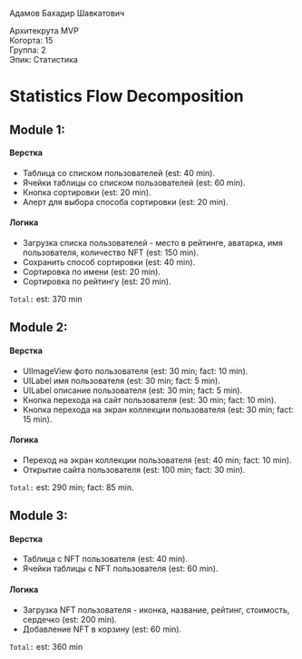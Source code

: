 Адамов Бахадир Шавкатович

Архитекрута MVP
<br /> Когорта: 15
<br /> Группа: 2
<br /> Эпик: Статистика

# Statistics Flow Decomposition


## Module 1:

#### Верстка
- Таблица со списком пользователей (est: 40 min).
- Ячейки таблицы со списком пользователей (est: 60 min).
- Кнопка сортировки (est: 20 min).
- Алерт для выбора способа сортировки (est: 20 min).

#### Логика
- Загрузка списка пользователей - место в рейтинге, аватарка, имя пользователя, количество NFT (est: 150 min).
- Сохранить способ сортировки (est: 40 min).
- Сортировка по имени (est: 20 min).
- Сортировка по рейтингу (est: 20 min).

`Total:` est: 370 min


## Module 2:
#### Верстка
- UIImageView фото пользователя (est: 30 min; fact: 10 min).
- UILabel имя пользователя (est: 30 min; fact: 5 min).
- UILabel описание пользователя (est: 30 min; fact: 5 min).
- Кнопка перехода на сайт пользователя (est: 30 min; fact: 10 min).
- Кнопка перехода на экран коллекции пользователя (est: 30 min; fact: 15 min).

#### Логика
- Переход на экран коллекции пользователя (est: 40 min; fact: 10 min).
- Открытие сайта пользователя (est: 100 min; fact: 30 min).

`Total:` est: 290 min; fact: 85 min.

## Module 3:

#### Верстка
- Таблица c NFT пользователя (est: 40 min).
- Ячейки таблицы с NFT пользователя (est: 60 min).

#### Логика
- Загрузка NFT пользователя - иконка, название, рейтинг, стоимость, сердечко (est: 200 min).
- Добавление NFT в корзину (est: 60 min).

`Total:` est: 360 min
